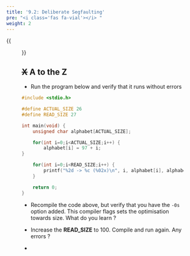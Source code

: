 ```yaml
---
title: '9.2: Deliberate Segfaulting'
pre: "<i class='fas fa-vial'></i> "
weight: 2
---
```


{{<figure src="https://imgs.xkcd.com/comics/compiler_complaint.png" title="source: xkcd.com">}}


## <s>X</s> A to the Z

* Run the program below and verify that it runs without errors
```C
#include <stdio.h>

#define ACTUAL_SIZE 26
#define READ_SIZE 27

int main(void) {
	unsigned char alphabet[ACTUAL_SIZE];

	for(int i=0;i<ACTUAL_SIZE;i++) {
		alphabet[i] = 97 + i;
}

	for(int i=0;i<READ_SIZE;i++) {
		printf("%2d -> %c (%02x)\n", i, alphabet[i], alphabet[i]);
	}

	return 0;
}
```

* Recompile the code above, but verify that you have the ```-0s``` option added. This compiler flags sets the optimisation towards size. What do you learn ?

* Increase the **READ_SIZE** to 100. Compile and run again. Any errors ?

*